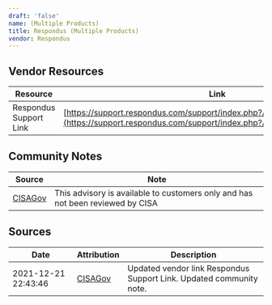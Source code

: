 ```yaml
---
draft: 'false'
name: (Multiple Products)
title: Respondus (Multiple Products)
vendor: Respondus
---
```


## Vendor Resources
| Resource | Link |
| --- | --- |
| Respondus Support Link | [https://support.respondus.com/support/index.php?/News/NewsItem/View/339](https://support.respondus.com/support/index.php?/News/NewsItem/View/339) |


## Community Notes
| Source | Note |
| --- | --- |
| [CISAGov](https://raw.githubusercontent.com/cisagov/log4j-affected-db/develop/README.md) | This advisory is available to customers only and has not been reviewed by CISA |

## Sources
| Date | Attribution | Description |
| --- | --- | --- |
| 2021-12-21 22:43:46 | [CISAGov](https://raw.githubusercontent.com/cisagov/log4j-affected-db/develop/README.md) | Updated vendor link Respondus Support Link. Updated community note.  |
